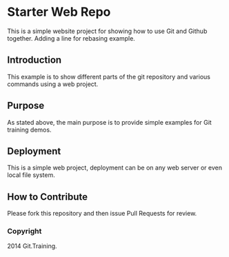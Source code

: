 # Starter Web Repo

This is a simple website project for showing how to use Git and Github together. Adding a line for rebasing example.

## Introduction

This example is to show different parts of the git repository and various commands using a web project.

## Purpose
As stated above, the main purpose is to provide simple examples for Git training demos.

## Deployment
This is a simple web project, deployment can be on any web server or even local file system.

## How to Contribute

Please fork this repository and then issue Pull Requests for review.

### Copyright
2014 Git.Training.



